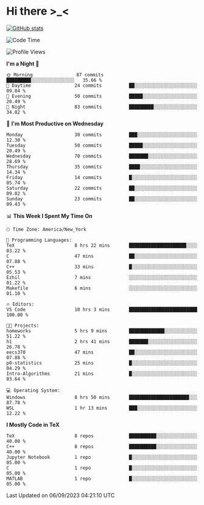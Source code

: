 # Hi there \>_<

[![GitHub stats](https://github-readme-stats.vercel.app/api?username=ARessegetesStery&show_icons=true&theme=transparent)](https://github.com/anuraghazra/github-readme-stats)

<!--START_SECTION:waka-->
![Code Time](http://img.shields.io/badge/Code%20Time-274%20hrs%2055%20mins-blue)

![Profile Views](http://img.shields.io/badge/Profile%20Views-2-blue)

**I'm a Night 🦉** 

```text
🌞 Morning                87 commits          █████████░░░░░░░░░░░░░░░░   35.66 % 
🌆 Daytime                24 commits          ██░░░░░░░░░░░░░░░░░░░░░░░   09.84 % 
🌃 Evening                50 commits          █████░░░░░░░░░░░░░░░░░░░░   20.49 % 
🌙 Night                  83 commits          █████████░░░░░░░░░░░░░░░░   34.02 % 
```
📅 **I'm Most Productive on Wednesday** 

```text
Monday                   30 commits          ███░░░░░░░░░░░░░░░░░░░░░░   12.30 % 
Tuesday                  50 commits          █████░░░░░░░░░░░░░░░░░░░░   20.49 % 
Wednesday                70 commits          ███████░░░░░░░░░░░░░░░░░░   28.69 % 
Thursday                 35 commits          ████░░░░░░░░░░░░░░░░░░░░░   14.34 % 
Friday                   14 commits          █░░░░░░░░░░░░░░░░░░░░░░░░   05.74 % 
Saturday                 22 commits          ██░░░░░░░░░░░░░░░░░░░░░░░   09.02 % 
Sunday                   23 commits          ██░░░░░░░░░░░░░░░░░░░░░░░   09.43 % 
```


📊 **This Week I Spent My Time On** 

```text
🕑︎ Time Zone: America/New_York

💬 Programming Languages: 
TeX                      8 hrs 22 mins       █████████████████████░░░░   83.22 % 
C                        47 mins             ██░░░░░░░░░░░░░░░░░░░░░░░   07.88 % 
C++                      33 mins             █░░░░░░░░░░░░░░░░░░░░░░░░   05.53 % 
Ezhil                    7 mins              ░░░░░░░░░░░░░░░░░░░░░░░░░   01.22 % 
Makefile                 6 mins              ░░░░░░░░░░░░░░░░░░░░░░░░░   01.10 % 

🔥 Editors: 
VS Code                  10 hrs 3 mins       █████████████████████████   100.00 % 

🐱‍💻 Projects: 
homeworks                5 hrs 9 mins        █████████████░░░░░░░░░░░░   51.22 % 
h1                       2 hrs 41 mins       ███████░░░░░░░░░░░░░░░░░░   26.78 % 
eecs370                  47 mins             ██░░░░░░░░░░░░░░░░░░░░░░░   07.88 % 
p0-statistics            25 mins             █░░░░░░░░░░░░░░░░░░░░░░░░   04.29 % 
Intro-Algorithms         21 mins             █░░░░░░░░░░░░░░░░░░░░░░░░   03.64 % 

💻 Operating System: 
Windows                  8 hrs 50 mins       ██████████████████████░░░   87.78 % 
WSL                      1 hr 13 mins        ███░░░░░░░░░░░░░░░░░░░░░░   12.22 % 
```

**I Mostly Code in TeX** 

```text
TeX                      8 repos             ██████████░░░░░░░░░░░░░░░   40.00 % 
C++                      8 repos             ██████████░░░░░░░░░░░░░░░   40.00 % 
Jupyter Notebook         1 repo              █░░░░░░░░░░░░░░░░░░░░░░░░   05.00 % 
C                        1 repo              █░░░░░░░░░░░░░░░░░░░░░░░░   05.00 % 
MATLAB                   1 repo              █░░░░░░░░░░░░░░░░░░░░░░░░   05.00 % 
```




 Last Updated on 06/09/2023 04:21:10 UTC
<!--END_SECTION:waka-->
